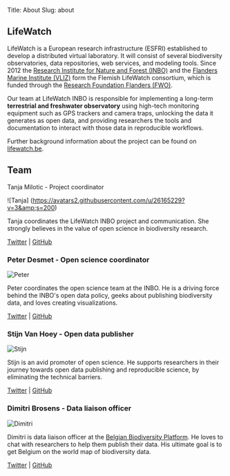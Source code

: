 Title: About
Slug: about

## LifeWatch

LifeWatch is a European research infrastructure (ESFRI) established to develop a distributed virtual laboratory. It will consist of several biodiversity observatories, data repositories, web services, and modeling tools.
Since 2012 the [Research Institute for Nature and Forest (INBO)](https://www.inbo.be/en) and the [Flanders Marine Institute (VLIZ)](http://www.vliz.be/EN/INTRO) form the Flemish LifeWatch consortium, which is funded through the [Research Foundation Flanders (FWO)](http://www.fwo.be/en/).

Our team at LifeWatch INBO is responsible for implementing a long-term **terrestrial and freshwater observatory** using high-tech monitoring equipment such as GPS trackers and camera traps, unlocking the data it generates as open data, and providing researchers the tools and documentation to interact with those data in reproducible workflows.

Further background information about the project can be found on [lifewatch.be](http://www.lifewatch.be/project).

## Team

<div class="team" markdown="1>

### Tanja Milotic - Project coordinator

![Tanja] (https://avatars2.githubusercontent.com/u/26165229?v=3&amp;s=200)

Tanja coordinates the LifeWatch INBO project and communication. She strongly believes in the value of open science in biodiversity research. 

[Twitter](https://twitter.com/milotict) | [GitHub](https://github.com/milotictanja)

### Peter Desmet - Open science coordinator

![Peter](https://avatars0.githubusercontent.com/u/600993?v=3&amp;s=200)

Peter coordinates the open science team at the INBO. He is a driving force behind the INBO's open data policy, geeks about publishing biodiversity data, and loves creating visualizations.

[Twitter](https://twitter.com/peterdesmet) | [GitHub](https://github.com/peterdesmet)

### Stijn Van Hoey - Open data publisher

![Stijn](https://avatars3.githubusercontent.com/u/754862?v=3&amp;s=200)

Stijn is an avid promoter of open science. He supports researchers in their journey towards open data publishing and reproducible science, by eliminating the technical barriers.

[Twitter](https://twitter.com/svanhoey) | [GitHub](https://github.com/stijnvanhoey)

### Dimitri Brosens - Data liaison officer

![Dimitri](https://pbs.twimg.com/profile_images/697704395010674688/loMMFKWQ.png)

Dimitri is data liaison officer at the [Belgian Biodiversity Platform](http://www.biodiversity.be). He loves to chat with researchers to help them publish their data. His ultimate goal is to get Belgium on the world map of biodiversity data.

[Twitter](https://twitter.com/dimibro) | [GitHub](https://github.com/dimevil)

</div>
